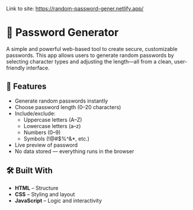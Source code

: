 Link to site: https://random-password-gener.netlify.app/

# 🔐 Password Generator

A simple and powerful web-based tool to create secure, customizable passwords. This app allows users to generate random passwords by selecting character types and adjusting the length—all from a clean, user-friendly interface.

## 🚀 Features

- Generate random passwords instantly
- Choose password length (0–20 characters)
- Include/exclude:
  - Uppercase letters (A–Z)
  - Lowercase letters (a–z)
  - Numbers (0–9)
  - Symbols (!@#$%^&*, etc.)
- Live preview of password
- No data stored — everything runs in the browser

## 🛠️ Built With

- **HTML** – Structure
- **CSS** – Styling and layout
- **JavaScript** – Logic and interactivity
